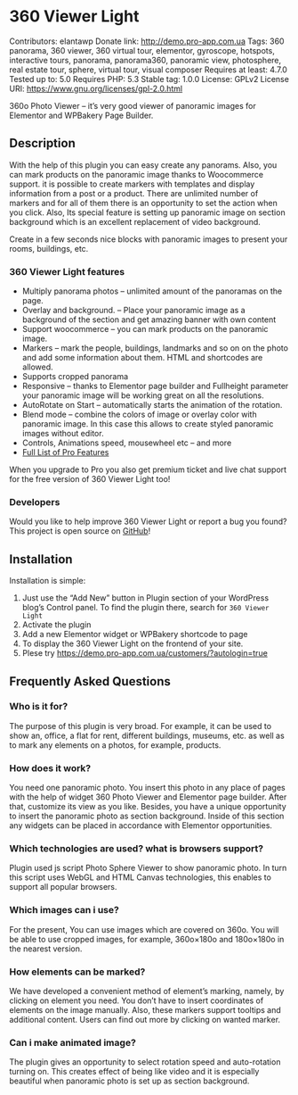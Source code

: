 # 360 Viewer Light #
Contributors: elantawp
Donate link: http://demo.pro-app.com.ua
Tags: 360 panorama, 360 viewer, 360 virtual tour, elementor, gyroscope, hotspots, interactive tours, panorama, panorama360, panoramic view, photosphere, real estate tour, sphere, virtual tour, visual composer
Requires at least: 4.7.0
Tested up to: 5.0
Requires PHP: 5.3
Stable tag: 1.0.0
License: GPLv2
License URI: https://www.gnu.org/licenses/gpl-2.0.html

360o Photo Viewer – it’s very good viewer of panoramic images for Elementor and WPBakery Page Builder.

## Description ##

With the help of this plugin you can easy create any panorams. Also, you can mark products on the panoramic image thanks to Woocommerce support. it is possible to create markers with templates and display information from a post or a product. There are unlimited number of markers and for all of them there is an opportunity to set the action when you click.
Also, Its special feature is setting up panoramic image on section background which is an excellent replacement of video background.

Create in a few seconds nice blocks with panoramic images to present your rooms, buildings, etc.

### 360 Viewer Light features ###
* Multiply panorama photos – unlimited amount of the panoramas on the page.
* Overlay and background. – Place your panoramic image as a background of the section and get amazing banner with own content
* Support woocommerce – you can mark products on the panoramic image.
* Markers – mark the people, buildings, landmarks and so on on the photo and add some information about them. HTML and shortcodes are allowed.
* Supports cropped panorama
* Responsive – thanks to Elementor page builder and Fullheight parameter your panoramic image will be working great on all the resolutions.
* AutoRotate on Start – automatically starts the animation of the rotation.
* Blend mode – combine the colors of image or overlay color with panoramic image. In this case this allows to create styled panoramic images without editor.
* Controls, Animations speed, mousewheel etc – and more
* [Full List of Pro Features](https://codecanyon.net/item/360-photo-viewer-section-background-for-elementor/22881725)

When you upgrade to Pro you also get premium ticket and live chat support for the free version of 360 Viewer Light too!

### Developers ###

Would you like to help improve 360 Viewer Light or report a bug you found? This project is open source on [GitHub](https://github.com/maslybs/360-Viewer-Light)!

## Installation ##

Installation is simple:

1. Just use the “Add New” button in Plugin section of your WordPress blog’s Control panel. To find the plugin there, search for `360 Viewer Light`
2. Activate the plugin
3. Add a new Elementor widget or WPBakery shortcode to page
4. To display the 360 Viewer Light on the frontend of your site.
5. Plese try https://demo.pro-app.com.ua/customers/?autologin=true

## Frequently Asked Questions ##

### Who is it for? ###
The purpose of this plugin is very broad. For example, it can be used to show an, office, a flat for rent, different buildings, museums, etc. as well as to mark any elements on a photos, for example, products.

###  How does it work? ###
You need one panoramic photo. You insert this photo in any place of pages  with the help of widget 360 Photo Viewer and Elementor page builder. After that, customize its view as you  like. Besides, you have a unique opportunity  to insert the panoramic photo as section background. Inside of this section any widgets can be placed in accordance with Elementor opportunities.

###  Which technologies are used? what is browsers support? ###
Plugin used js script Photo Sphere Viewer to show panoramic photo.
In turn this script uses WebGL and HTML Canvas technologies, this enables to support all popular browsers.

###  Which images can i use? ###
For the present, You can use images which are covered on 360o. You will be able to use cropped images, for example, 360o×180o and 180o×180o in the nearest version.

###  How elements can be marked? ###
We have developed a convenient method of element’s marking, namely, by clicking on element you need. You don’t have to insert coordinates of elements on the image manually. Also, these markers support tooltips and additional content. Users can find out more by clicking on wanted marker.

###  Can i make animated image? ###
The plugin gives an opportunity to select rotation speed and auto-rotation turning on.
This creates effect of being like video and it is especially beautiful when panoramic photo is set up as section background.
